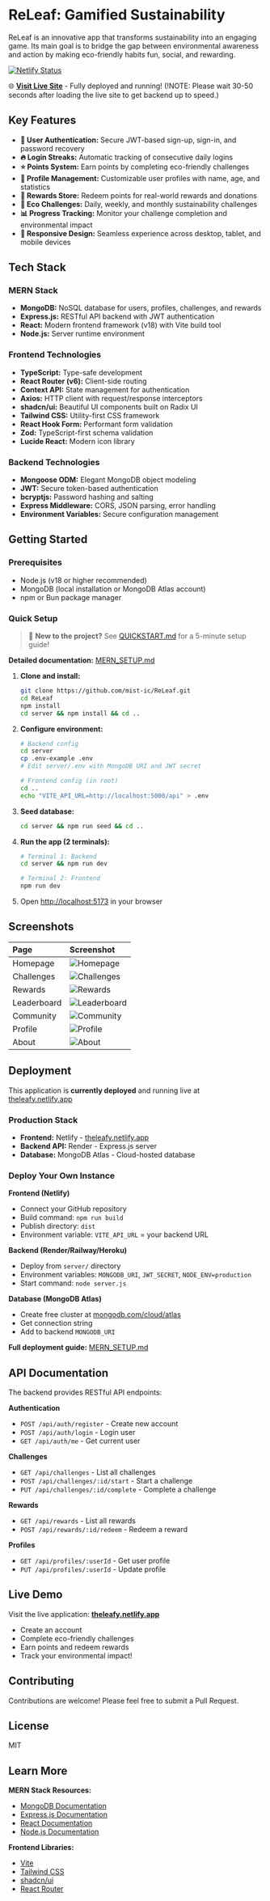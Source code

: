 # ReLeaf: Gamified Sustainability

ReLeaf is an innovative app that transforms sustainability into an engaging game. Its main goal is to bridge the gap between environmental awareness and action by making eco-friendly habits fun, social, and rewarding.

[![Netlify Status](https://api.netlify.com/api/v1/badges/f5bb5070-0daa-42c4-a58f-62391fe51973/deploy-status)](https://app.netlify.com/projects/theleafy/deploys)

🌐 **[Visit Live Site](https://theleafy.netlify.app)** - Fully deployed and running!
(!NOTE: Please wait 30-50 seconds after loading the live site to get backend up to speed.)

## Key Features

*   **🔐 User Authentication:** Secure JWT-based sign-up, sign-in, and password recovery
*   **🔥 Login Streaks:** Automatic tracking of consecutive daily logins
*   **⭐ Points System:** Earn points by completing eco-friendly challenges
*   **👤 Profile Management:** Customizable user profiles with name, age, and statistics
*   **🎁 Rewards Store:** Redeem points for real-world rewards and donations
*   **🌱 Eco Challenges:** Daily, weekly, and monthly sustainability challenges
*   **📊 Progress Tracking:** Monitor your challenge completion and environmental impact
*   **📱 Responsive Design:** Seamless experience across desktop, tablet, and mobile devices

## Tech Stack

### MERN Stack

*   **MongoDB:** NoSQL database for users, profiles, challenges, and rewards
*   **Express.js:** RESTful API backend with JWT authentication
*   **React:** Modern frontend framework (v18) with Vite build tool
*   **Node.js:** Server runtime environment

### Frontend Technologies

*   **TypeScript:** Type-safe development
*   **React Router (v6):** Client-side routing
*   **Context API:** State management for authentication
*   **Axios:** HTTP client with request/response interceptors
*   **shadcn/ui:** Beautiful UI components built on Radix UI
*   **Tailwind CSS:** Utility-first CSS framework
*   **React Hook Form:** Performant form validation
*   **Zod:** TypeScript-first schema validation
*   **Lucide React:** Modern icon library

### Backend Technologies

*   **Mongoose ODM:** Elegant MongoDB object modeling
*   **JWT:** Secure token-based authentication
*   **bcryptjs:** Password hashing and salting
*   **Express Middleware:** CORS, JSON parsing, error handling
*   **Environment Variables:** Secure configuration management

## Getting Started

### Prerequisites

*   Node.js (v18 or higher recommended)
*   MongoDB (local installation or MongoDB Atlas account)
*   npm or Bun package manager

### Quick Setup

> 🚀 **New to the project?** See [QUICKSTART.md](QUICKSTART.md) for a 5-minute setup guide!

**Detailed documentation:** [MERN_SETUP.md](MERN_SETUP.md)

1.  **Clone and install:**
    ```bash
    git clone https://github.com/mist-ic/ReLeaf.git
    cd ReLeaf
    npm install
    cd server && npm install && cd ..
    ```

2.  **Configure environment:**
    ```bash
    # Backend config
    cd server
    cp .env-example .env
    # Edit server/.env with MongoDB URI and JWT secret
    
    # Frontend config (in root)
    cd ..
    echo "VITE_API_URL=http://localhost:5000/api" > .env
    ```

3.  **Seed database:**
    ```bash
    cd server && npm run seed && cd ..
    ```

4.  **Run the app (2 terminals):**
    ```bash
    # Terminal 1: Backend
    cd server && npm run dev
    
    # Terminal 2: Frontend
    npm run dev
    ```

5.  Open [http://localhost:5173](http://localhost:5173) in your browser

## Screenshots

| Page        | Screenshot                                       |
| :---------- | :----------------------------------------------- |
| Homepage    | ![Homepage](Screenshots/Homepage.png)            |
| Challenges  | ![Challenges](Screenshots/Challenges.png)        |
| Rewards     | ![Rewards](Screenshots/Rewards.png)              |
| Leaderboard | ![Leaderboard](Screenshots/Leaderboard.png)      |
| Community   | ![Community](Screenshots/Community.png)          |
| Profile     | ![Profile](Screenshots/Profile.png)              |
| About       | ![About](Screenshots/About.png)                  |

## Deployment

This application is **currently deployed** and running live at [theleafy.netlify.app](https://theleafy.netlify.app)

### Production Stack
- **Frontend:** Netlify - [theleafy.netlify.app](https://theleafy.netlify.app)
- **Backend API:** Render - Express.js server
- **Database:** MongoDB Atlas - Cloud-hosted database

### Deploy Your Own Instance

**Frontend (Netlify)**
- Connect your GitHub repository
- Build command: `npm run build`
- Publish directory: `dist`
- Environment variable: `VITE_API_URL` = your backend URL

**Backend (Render/Railway/Heroku)**
- Deploy from `server/` directory
- Environment variables: `MONGODB_URI`, `JWT_SECRET`, `NODE_ENV=production`
- Start command: `node server.js`

**Database (MongoDB Atlas)**
- Create free cluster at [mongodb.com/cloud/atlas](https://www.mongodb.com/cloud/atlas)
- Get connection string
- Add to backend `MONGODB_URI`

**Full deployment guide:** [MERN_SETUP.md](MERN_SETUP.md)

## API Documentation

The backend provides RESTful API endpoints:

**Authentication**
- `POST /api/auth/register` - Create new account
- `POST /api/auth/login` - Login user
- `GET /api/auth/me` - Get current user

**Challenges**
- `GET /api/challenges` - List all challenges
- `POST /api/challenges/:id/start` - Start a challenge
- `PUT /api/challenges/:id/complete` - Complete a challenge

**Rewards**
- `GET /api/rewards` - List all rewards
- `POST /api/rewards/:id/redeem` - Redeem a reward

**Profiles**
- `GET /api/profiles/:userId` - Get user profile
- `PUT /api/profiles/:userId` - Update profile

## Live Demo

Visit the live application: **[theleafy.netlify.app](https://theleafy.netlify.app)**

- Create an account
- Complete eco-friendly challenges
- Earn points and redeem rewards
- Track your environmental impact!

## Contributing

Contributions are welcome! Please feel free to submit a Pull Request.

## License

MIT

## Learn More

**MERN Stack Resources:**
- [MongoDB Documentation](https://docs.mongodb.com/)
- [Express.js Documentation](https://expressjs.com/)
- [React Documentation](https://reactjs.org/)
- [Node.js Documentation](https://nodejs.org/)

**Frontend Libraries:**
- [Vite](https://vitejs.dev/)
- [Tailwind CSS](https://tailwindcss.com/docs)
- [shadcn/ui](https://ui.shadcn.com/)
- [React Router](https://reactrouter.com/)
